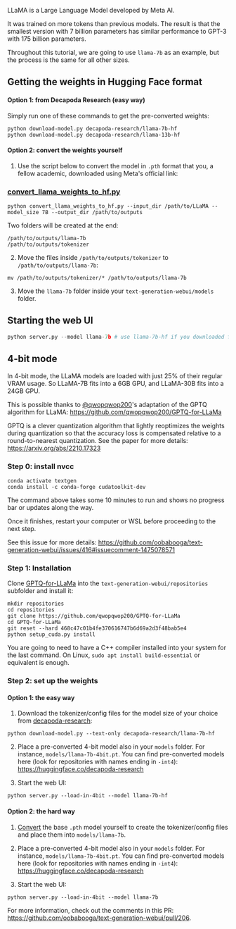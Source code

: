 LLaMA is a Large Language Model developed by Meta AI. 

It was trained on more tokens than previous models. The result is that the smallest version with 7 billion parameters has similar performance to GPT-3 with 175 billion parameters.

Throughout this tutorial, we are going to use `llama-7b` as an example, but the process is the same for all other sizes.

## Getting the weights in Hugging Face format

#### Option 1: from Decapoda Research (easy way)

Simply run one of these commands to get the pre-converted weights:

```
python download-model.py decapoda-research/llama-7b-hf
python download-model.py decapoda-research/llama-13b-hf
```

#### Option 2: convert the weights yourself

1. Use the script below to convert the model in `.pth` format that you, a fellow academic, downloaded using Meta's official link:

### [convert_llama_weights_to_hf.py](https://github.com/huggingface/transformers/blob/main/src/transformers/models/llama/convert_llama_weights_to_hf.py)

```
python convert_llama_weights_to_hf.py --input_dir /path/to/LLaMA --model_size 7B --output_dir /path/to/outputs
```

Two folders will be created at the end:

```
/path/to/outputs/llama-7b
/path/to/outputs/tokenizer
```

2. Move the files inside `/path/to/outputs/tokenizer` to `/path/to/outputs/llama-7b`:

```
mv /path/to/outputs/tokenizer/* /path/to/outputs/llama-7b
```

3. Move the `llama-7b` folder inside your `text-generation-webui/models` folder.

## Starting the web UI

```python
python server.py --model llama-7b # use llama-7b-hf if you downloaded from decapoda
```

## 4-bit mode

In 4-bit mode, the LLaMA models are loaded with just 25% of their regular VRAM usage. So LLaMA-7B fits into a 6GB GPU, and LLaMA-30B fits into a 24GB GPU.

This is possible thanks to [@qwopqwop200](https://github.com/qwopqwop200/GPTQ-for-LLaMa)'s adaptation of the GPTQ algorithm for LLaMA: https://github.com/qwopqwop200/GPTQ-for-LLaMa

GPTQ is a clever quantization algorithm that lightly reoptimizes the weights during quantization so that the accuracy loss is compensated relative to a round-to-nearest quantization. See the paper for more details: https://arxiv.org/abs/2210.17323

### Step 0: install nvcc

```
conda activate textgen
conda install -c conda-forge cudatoolkit-dev
```

The command above takes some 10 minutes to run and shows no progress bar or updates along the way.

Once it finishes, restart your computer or WSL before proceeding to the next step.

See this issue for more details: https://github.com/oobabooga/text-generation-webui/issues/416#issuecomment-1475078571

### Step 1: Installation

Clone [GPTQ-for-LLaMa](https://github.com/qwopqwop200/GPTQ-for-LLaMa) into the `text-generation-webui/repositories` subfolder and install it:

```
mkdir repositories
cd repositories
git clone https://github.com/qwopqwop200/GPTQ-for-LLaMa
cd GPTQ-for-LLaMa
git reset --hard 468c47c01b4fe370616747b6d69a2d3f48bab5e4
python setup_cuda.py install
```

You are going to need to have a C++ compiler installed into your system for the last command. On Linux, `sudo apt install build-essential` or equivalent is enough.

### Step 2: set up the weights

#### Option 1: the easy way 

1. Download the tokenizer/config files for the model size of your choice from [decapoda-research](https://huggingface.co/decapoda-research):

```
python download-model.py --text-only decapoda-research/llama-7b-hf
```

2. Place a pre-converted 4-bit model also in your `models` folder. For instance, `models/llama-7b-4bit.pt`. You can find pre-converted models here (look for repositories with names ending in `-int4`): https://huggingface.co/decapoda-research

3. Start the web UI:

```
python server.py --load-in-4bit --model llama-7b-hf
```

#### Option 2: the hard way 

1. [Convert](https://github.com/oobabooga/text-generation-webui/wiki/LLaMA-model#convert_llama_weights_to_hfpy) the base `.pth` model yourself to create the tokenizer/config files and place them into `models/llama-7b`.

2. Place a pre-converted 4-bit model also in your `models` folder. For instance, `models/llama-7b-4bit.pt`. You can find pre-converted models here (look for repositories with names ending in `-int4`): https://huggingface.co/decapoda-research

3. Start the web UI:

```
python server.py --load-in-4bit --model llama-7b
```

For more information, check out the comments in this PR: https://github.com/oobabooga/text-generation-webui/pull/206.